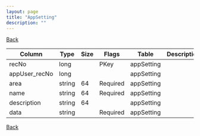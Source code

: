 ```yaml
---
layout: page
title: "AppSetting"
description: ""
---
```

<div class="nav-back"><a href="{{ 'api' | relative_url }}">Back</a></div>




| Column | Type | Size | Flags | Table | Description |
| ------ | ---- | ---- | ----- | ----- | ----------- |
| recNo | long |  | PKey | appSetting | 
| appUser_recNo | long |  |  | appSetting | 
| area | string | 64 | Required | appSetting | 
| name | string | 64 | Required | appSetting | 
| description | string | 64 |  | appSetting | 
| data | string |  | Required | appSetting | 



<div class="nav-back"><a href="{{ 'api' | relative_url }}">Back</a></div>
